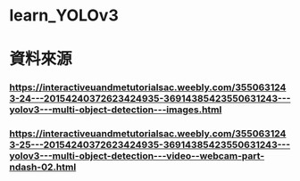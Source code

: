 # learn_YOLOv3
# 資料來源
### https://interactiveuandmetutorialsac.weebly.com/3550631243-24---20154240372623424935-36914385423550631243---yolov3---multi-object-detection---images.html
### https://interactiveuandmetutorialsac.weebly.com/3550631243-25---20154240372623424935-36914385423550631243---yolov3---multi-object-detection---video--webcam-part-ndash-02.html
